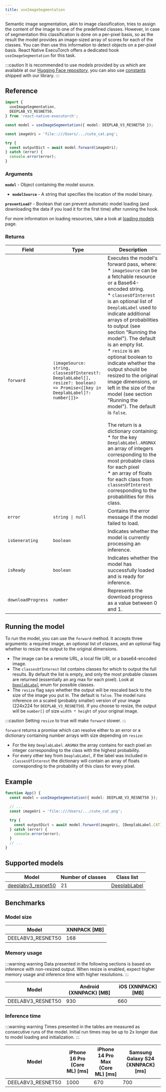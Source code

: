 ```yaml
---
title: useImageSegmentation
---
```


Semantic image segmentation, akin to image classification, tries to assign the content of the image to one of the predefined classes. However, in case of segmentation this classification is done on a per-pixel basis, so as the result the model provides an image-sized array of scores for each of the classes. You can then use this information to detect objects on a per-pixel basis. React Native ExecuTorch offers a dedicated hook `useImageSegmentation` for this task.

:::caution
It is recommended to use models provided by us which are available at our [Hugging Face repository](https://huggingface.co/software-mansion/react-native-executorch-style-transfer-candy), you can also use [constants](https://github.com/software-mansion/react-native-executorch/blob/main/packages/react-native-executorch/src/constants/modelUrls.ts) shipped with our library.
:::

## Reference

```typescript
import {
  useImageSegmentation,
  DEEPLAB_V3_RESNET50,
} from 'react-native-executorch';

const model = useImageSegmentation({ model: DEEPLAB_V3_RESNET50 });

const imageUri = 'file::///Users/.../cute_cat.png';

try {
  const outputDict = await model.forward(imageUri);
} catch (error) {
  console.error(error);
}
```

### Arguments

**`model`** - Object containing the model source.

- **`modelSource`** - A string that specifies the location of the model binary.

**`preventLoad?`** - Boolean that can prevent automatic model loading (and downloading the data if you load it for the first time) after running the hook.

For more information on loading resources, take a look at [loading models](../../01-fundamentals/02-loading-models.md) page.

### Returns

| Field              | Type                                                                                                                         | Description                                                                                                                                                                                                                                                                                                                                                                                                                                                                                                                                                                                                                                                                                                                                                                                                                                          |
| ------------------ | ---------------------------------------------------------------------------------------------------------------------------- | ---------------------------------------------------------------------------------------------------------------------------------------------------------------------------------------------------------------------------------------------------------------------------------------------------------------------------------------------------------------------------------------------------------------------------------------------------------------------------------------------------------------------------------------------------------------------------------------------------------------------------------------------------------------------------------------------------------------------------------------------------------------------------------------------------------------------------------------------------- |
| `forward`          | `(imageSource: string, classesOfInterest?: DeeplabLabel[], resize?: boolean) => Promise<{[key in DeeplabLabel]?: number[]}>` | Executes the model's forward pass, where: <br/> \* `imageSource` can be a fetchable resource or a Base64-encoded string. <br/> \* `classesOfInterest` is an optional list of `DeeplabLabel` used to indicate additional arrays of probabilities to output (see section "Running the model"). The default is an empty list. <br/> \* `resize` is an optional boolean to indicate whether the output should be resized to the original image dimensions, or left in the size of the model (see section "Running the model"). The default is `false`. <br/> <br/> The return is a dictionary containing: <br/> \* for the key `DeeplabLabel.ARGMAX` an array of integers corresponding to the most probable class for each pixel <br/> \* an array of floats for each class from `classesOfInterest` corresponding to the probabilities for this class. |
| `error`            | <code>string &#124; null</code>                                                                                              | Contains the error message if the model failed to load.                                                                                                                                                                                                                                                                                                                                                                                                                                                                                                                                                                                                                                                                                                                                                                                              |
| `isGenerating`     | `boolean`                                                                                                                    | Indicates whether the model is currently processing an inference.                                                                                                                                                                                                                                                                                                                                                                                                                                                                                                                                                                                                                                                                                                                                                                                    |
| `isReady`          | `boolean`                                                                                                                    | Indicates whether the model has successfully loaded and is ready for inference.                                                                                                                                                                                                                                                                                                                                                                                                                                                                                                                                                                                                                                                                                                                                                                      |
| `downloadProgress` | `number`                                                                                                                     | Represents the download progress as a value between 0 and 1.                                                                                                                                                                                                                                                                                                                                                                                                                                                                                                                                                                                                                                                                                                                                                                                         |

## Running the model

To run the model, you can use the `forward` method. It accepts three arguments: a required image, an optional list of classes, and an optional flag whether to resize the output to the original dimensions.

- The image can be a remote URL, a local file URI, or a base64-encoded image.
- The `classesOfInterest` list contains classes for which to output the full results. By default the list is empty, and only the most probable classes are returned (essentially an arg max for each pixel). Look at [`DeeplabLabel`](https://github.com/software-mansion/react-native-executorch/blob/main/packages/react-native-executorch/src/types/imageSegmentation.ts) enum for possible classes.
- The `resize` flag says whether the output will be rescaled back to the size of the image you put in. The default is `false`. The model runs inference on a scaled (probably smaller) version of your image (224x224 for `DEEPLAB_V3_RESNET50`). If you choose to resize, the output will be `number[]` of size `width * height` of your original image.

:::caution
Setting `resize` to true will make `forward` slower.
:::

`forward` returns a promise which can resolve either to an error or a dictionary containing number arrays with size depending on `resize`:

- For the key `DeeplabLabel.ARGMAX` the array contains for each pixel an integer corresponding to the class with the highest probability.
- For every other key from `DeeplabLabel`, if the label was included in `classesOfInterest` the dictionary will contain an array of floats corresponding to the probability of this class for every pixel.

## Example

```typescript
function App() {
  const model = useImageSegmentation({ model: DEEPLAB_V3_RESNET50 });

  // ...
  const imageUri = 'file::///Users/.../cute_cat.png';

  try {
    const outputDict = await model.forward(imageUri, [DeeplabLabel.CAT], true);
  } catch (error) {
    console.error(error);
  }
  // ...
}
```

## Supported models

| Model                                                                                                                            | Number of classes | Class list                                                                                                                                            |
| -------------------------------------------------------------------------------------------------------------------------------- | ----------------- | ----------------------------------------------------------------------------------------------------------------------------------------------------- |
| [deeplabv3_resnet50](https://pytorch.org/vision/stable/models/generated/torchvision.models.segmentation.deeplabv3_resnet50.html) | 21                | [DeeplabLabel](https://github.com/software-mansion/react-native-executorch/blob/main/packages/react-native-executorch/src/types/imageSegmentation.ts) |

## Benchmarks

### Model size

| Model             | XNNPACK [MB] |
| ----------------- | ------------ |
| DEELABV3_RESNET50 | 168          |

### Memory usage

:::warning warning
Data presented in the following sections is based on inference with non-resized output. When resize is enabled, expect higher memory usage and inference time with higher resolutions.
:::

| Model             | Android (XNNPACK) [MB] | iOS (XNNPACK) [MB] |
| ----------------- | ---------------------- | ------------------ |
| DEELABV3_RESNET50 | 930                    | 660                |

### Inference time

:::warning warning
Times presented in the tables are measured as consecutive runs of the model. Initial run times may be up to 2x longer due to model loading and initialization.
:::

| Model             | iPhone 16 Pro (Core ML) [ms] | iPhone 14 Pro Max (Core ML) [ms] | Samsung Galaxy S24 (XNNPACK) [ms] |
| ----------------- | ---------------------------- | -------------------------------- | --------------------------------- |
| DEELABV3_RESNET50 | 1000                         | 670                              | 700                               |
